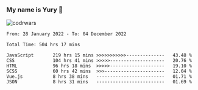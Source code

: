 ### My name is Yury 👋 
![codrwars](https://www.codewars.com/users/litury/badges/micro) 


<!--START_SECTION:waka-->

```text
From: 28 January 2022 - To: 04 December 2022

Total Time: 504 hrs 17 mins

JavaScript       219 hrs 15 mins >>>>>>>>>>>--------------   43.48 %
CSS              104 hrs 41 mins >>>>>--------------------   20.76 %
HTML             96 hrs 18 mins  >>>>>--------------------   19.10 %
SCSS             60 hrs 42 mins  >>>----------------------   12.04 %
Vue.js           8 hrs 38 mins   -------------------------   01.71 %
JSON             8 hrs 31 mins   -------------------------   01.69 %
```

<!--END_SECTION:waka-->


